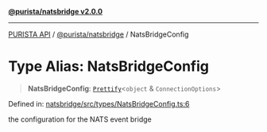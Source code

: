[**@purista/natsbridge v2.0.0**](../README.md)

***

[PURISTA API](../../../packages.md) / [@purista/natsbridge](../README.md) / NatsBridgeConfig

# Type Alias: NatsBridgeConfig

> **NatsBridgeConfig**: [`Prettify`](../../core/type-aliases/Prettify.md)\<`object` & `ConnectionOptions`\>

Defined in: [natsbridge/src/types/NatsBridgeConfig.ts:6](https://github.com/puristajs/purista/blob/master/packages/natsbridge/src/types/NatsBridgeConfig.ts#L6)

the configuration for the NATS event bridge

